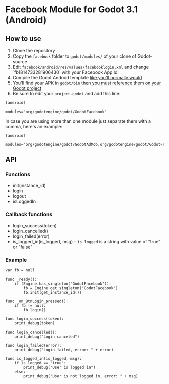 # Facebook Module for Godot 3.1 (Android)

## How to use
1. Clone the repository
1. Copy the `facebook` folder to `godot/modules/` of your clone of Godot-source
1. Edit `facebook/android/res/values/facebooklogin.xml` and change ´fb1814733281906430´ with your Facebook App Id
1. Compile the Godot Android template [like you'll normally would](http://docs.godotengine.org/en/latest/development/compiling/compiling_for_android.html)
1. You'll find your APK in `godot/bin` then [you must reference them on your Godot project](http://docs.godotengine.org/en/latest/development/compiling/compiling_for_android.html#using-the-export-templates)
1. Be sure to edit your `project.godot` and add this line:

```
[android]

modules="org/godotengine/godot/GodotFacebook"
```

In case you are using more than one module just separate them with a comma, here's an example:

```
[android]

modules="org/godotengine/godot/GodotAdMob,org/godotengine/godot/GodotFacebook"
```

## API

### Functions
* init(instance_id)
* login
* logout
* isLoggedIn

### Callback functions
* login_success(token)
* login_cancelled()
* login_failed(error)
* is_logged_in(is_logged, msg) - `is_logged` is a string with value of "true" or "false"

### Example

```
var fb = null

func _ready():
	if (Engine.has_singleton("GodotFacebook")):
		fb = Engine.get_singleton("GodotFacebook")
		fb.init(get_instance_id())
	
func _on_BtnLogin_pressed():
	if fb != null:
		fb.login()
	
func login_success(token):
	print_debug(token)

func login_cancelled():
	print_debug("Login canceled")

func login_failed(error):
	print_debug("Login failed, error: " + error)
	
func is_logged_in(is_logged, msg):
	if is_logged == "true":
		print_debug("User is logged in")
	else:
		print_debug("User is not logged in, error: " + msg)
```
